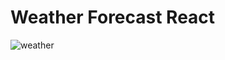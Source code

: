 # Weather Forecast React

![weather](https://user-images.githubusercontent.com/92310785/215259062-1af6eb3a-bceb-44fb-84d5-6a8338d007ea.png)
